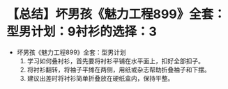 # 【总结】坏男孩《魅力工程899》全套：型男计划：9衬衫的选择：3

-   坏男孩《魅力工程899》全套：型男计划
    1.  学习如何叠衬衫，首先要将衬衫平铺在水平面上，扣好全部扣子。
    2.  将衬衫翻转，将袖子平摊在两侧，用纸或杂志帮助折叠袖子和下摆。
    3.  建议出差时将衬衫简单折叠放在硬纸盒内，保持平整。